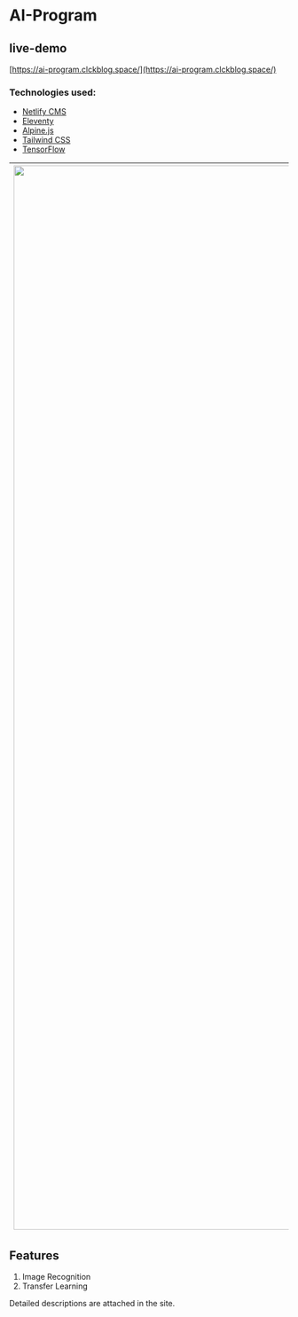 # AI-Program

## live-demo

[https://ai-program.clckblog.space/](https://ai-program.clckblog.space/)

### Technologies used:

- [Netlify CMS](https://www.netlifycms.org/)
- [Eleventy](https://www.11ty.dev/)
- [Alpine.js](https://github.com/alpinejs/alpine)
- [Tailwind CSS](https://tailwindcss.com/)
- [TensorFlow](https://www.tensorflow.org/)

| <img width="1920" alt="image" src="https://user-images.githubusercontent.com/36215258/216369517-4b207d1b-5fa6-4e7d-84a2-451063a622e1.png"> |
| ------------------------------------------------------------------------------------------------------------- |

## Features

1. Image Recognition
2. Transfer Learning

Detailed descriptions are attached in the site. 
